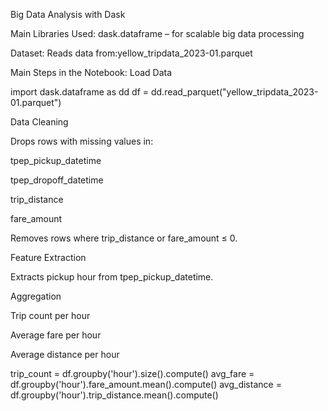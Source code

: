  Big Data Analysis with Dask
 
 Main Libraries Used:
dask.dataframe – for scalable big data processing

Dataset:
Reads data from:yellow_tripdata_2023-01.parquet

Main Steps in the Notebook:
Load Data

import dask.dataframe as dd
df = dd.read_parquet("yellow_tripdata_2023-01.parquet")

Data Cleaning

Drops rows with missing values in:

tpep_pickup_datetime

tpep_dropoff_datetime

trip_distance

fare_amount

Removes rows where trip_distance or fare_amount ≤ 0.


 Feature Extraction

Extracts pickup hour from tpep_pickup_datetime.

Aggregation

Trip count per hour

Average fare per hour

Average distance per hour


trip_count = df.groupby('hour').size().compute()
avg_fare = df.groupby('hour').fare_amount.mean().compute()
avg_distance = df.groupby('hour').trip_distance.mean().compute()

